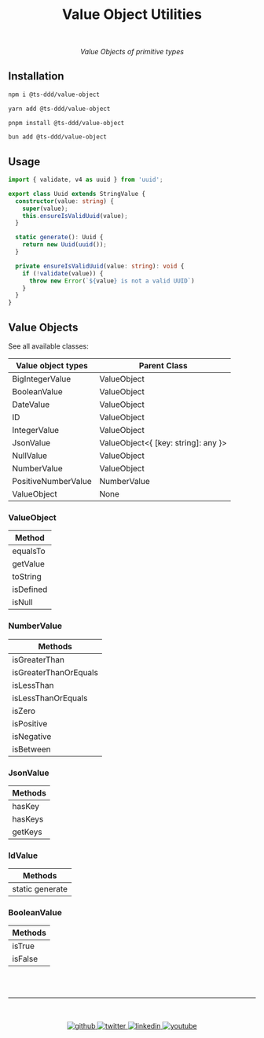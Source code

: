 <h1 align="center">Value Object Utilities</h1>

<div align="center">
<br>

<p><i>Value Objects of primitive types</i></p>

</div>

## Installation

```sh
npm i @ts-ddd/value-object
```

```sh
yarn add @ts-ddd/value-object
```

```sh
pnpm install @ts-ddd/value-object
```

```sh
bun add @ts-ddd/value-object
```

## Usage

```ts
import { validate, v4 as uuid } from 'uuid';

export class Uuid extends StringValue {
  constructor(value: string) {
    super(value);
    this.ensureIsValidUuid(value);
  }

  static generate(): Uuid {
    return new Uuid(uuid());
  }

  private ensureIsValidUuid(value: string): void {
    if (!validate(value)) {
      throw new Error(`${value} is not a valid UUID`)
    }
  }
}
```

## Value Objects

See all available classes:

| Value object types  | Parent Class                         |
| ------------------- | ------------------------------------ |
| BigIntegerValue     | ValueObject<bigint>                  |
| BooleanValue        | ValueObject<boolean>                 |
| DateValue           | ValueObject<date>                    |
| ID                  | ValueObject<string>                  |
| IntegerValue        | ValueObject<number>                  |
| JsonValue           | ValueObject<{ [key: string]: any }>  |
| NullValue           | ValueObject<null>                    |
| NumberValue         | ValueObject<number>                  |
| PositiveNumberValue | NumberValue                          |
| ValueObject         | None                                 |

### ValueObject

| Method              |
| ------------------- |
| equalsTo            |
| getValue            |
| toString            |
| isDefined           |
| isNull              |

### NumberValue

| Methods               |
| --------------------- |
| isGreaterThan         |
| isGreaterThanOrEquals |
| isLessThan            |
| isLessThanOrEquals    |
| isZero                |
| isPositive            |
| isNegative            |
| isBetween             |

### JsonValue

| Methods |
| ------- |
| hasKey  |
| hasKeys |
| getKeys |

### IdValue

| Methods          |
| ---------------  |
| static generate  |

### BooleanValue

| Methods          |
| ---------------  |
| isTrue           |
| isFalse          |

<br>
<br>

---

<br>
<br>

<div align="center">
    <a href="https://github.com/fdorantesm" target="_blank">
        <img src="https://img.shields.io/badge/github-%2324292e.svg?&style=for-the-badge&logo=github&logoColor=white" alt="github" style="margin-bottom: 5px;" />
    </a>
    <a href="https://twitter.com/fdorantesm" target="_blank">
        <img src="https://img.shields.io/badge/twitter-%2300acee.svg?&style=for-the-badge&logo=twitter&logoColor=white" alt="twitter" style="margin-bottom: 5px;" />
    </a>
    <a href="https://linkedin.com/in/fdorantesm" target="_blank">
        <img src="https://img.shields.io/badge/linkedin-%231E77B5.svg?&style=for-the-badge&logo=linkedin&logoColor=white" alt="linkedin" style="margin-bottom: 5px;" />
    </a>
    <a href="https://www.youtube.com/user/FernandoDorantes" target="_blank">
        <img src="https://img.shields.io/badge/youtube-%23EE4831.svg?&style=for-the-badge&logo=youtube&logoColor=white" alt="youtube" style="margin-bottom: 5px;" />
    </a>
</div>
